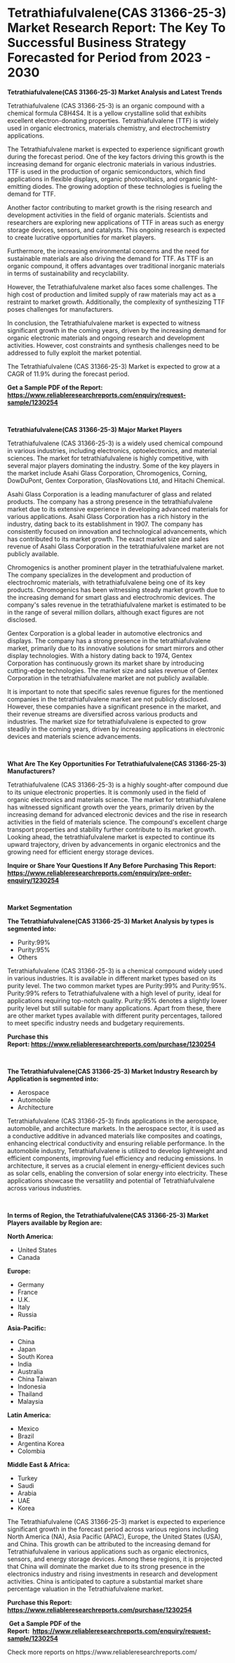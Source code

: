 <p><h1>Tetrathiafulvalene(CAS 31366-25-3) Market Research Report: The Key To Successful Business Strategy Forecasted for Period from 2023 - 2030</h1></p><p><strong>Tetrathiafulvalene(CAS 31366-25-3) Market Analysis and Latest Trends</strong></p>
<p><p>Tetrathiafulvalene (CAS 31366-25-3) is an organic compound with a chemical formula C8H4S4. It is a yellow crystalline solid that exhibits excellent electron-donating properties. Tetrathiafulvalene (TTF) is widely used in organic electronics, materials chemistry, and electrochemistry applications.</p><p>The Tetrathiafulvalene market is expected to experience significant growth during the forecast period. One of the key factors driving this growth is the increasing demand for organic electronic materials in various industries. TTF is used in the production of organic semiconductors, which find applications in flexible displays, organic photovoltaics, and organic light-emitting diodes. The growing adoption of these technologies is fueling the demand for TTF.</p><p>Another factor contributing to market growth is the rising research and development activities in the field of organic materials. Scientists and researchers are exploring new applications of TTF in areas such as energy storage devices, sensors, and catalysts. This ongoing research is expected to create lucrative opportunities for market players.</p><p>Furthermore, the increasing environmental concerns and the need for sustainable materials are also driving the demand for TTF. As TTF is an organic compound, it offers advantages over traditional inorganic materials in terms of sustainability and recyclability.</p><p>However, the Tetrathiafulvalene market also faces some challenges. The high cost of production and limited supply of raw materials may act as a restraint to market growth. Additionally, the complexity of synthesizing TTF poses challenges for manufacturers.</p><p>In conclusion, the Tetrathiafulvalene market is expected to witness significant growth in the coming years, driven by the increasing demand for organic electronic materials and ongoing research and development activities. However, cost constraints and synthesis challenges need to be addressed to fully exploit the market potential.</p><p>The Tetrathiafulvalene (CAS 31366-25-3) Market is expected to grow at a CAGR of 11.9% during the forecast period.</p></p>
<p><strong>Get a Sample PDF of the Report:&nbsp; <a href="https://www.reliableresearchreports.com/enquiry/request-sample/1230254">https://www.reliableresearchreports.com/enquiry/request-sample/1230254</a></strong></p>
<p>&nbsp;</p>
<p><strong>Tetrathiafulvalene(CAS 31366-25-3) Major Market Players</strong></p>
<p><p>Tetrathiafulvalene (CAS 31366-25-3) is a widely used chemical compound in various industries, including electronics, optoelectronics, and material sciences. The market for tetrathiafulvalene is highly competitive, with several major players dominating the industry. Some of the key players in the market include Asahi Glass Corporation, Chromogenics, Corning, DowDuPont, Gentex Corporation, GlasNovations Ltd, and Hitachi Chemical.</p><p>Asahi Glass Corporation is a leading manufacturer of glass and related products. The company has a strong presence in the tetrathiafulvalene market due to its extensive experience in developing advanced materials for various applications. Asahi Glass Corporation has a rich history in the industry, dating back to its establishment in 1907. The company has consistently focused on innovation and technological advancements, which has contributed to its market growth. The exact market size and sales revenue of Asahi Glass Corporation in the tetrathiafulvalene market are not publicly available.</p><p>Chromogenics is another prominent player in the tetrathiafulvalene market. The company specializes in the development and production of electrochromic materials, with tetrathiafulvalene being one of its key products. Chromogenics has been witnessing steady market growth due to the increasing demand for smart glass and electrochromic devices. The company's sales revenue in the tetrathiafulvalene market is estimated to be in the range of several million dollars, although exact figures are not disclosed.</p><p>Gentex Corporation is a global leader in automotive electronics and displays. The company has a strong presence in the tetrathiafulvalene market, primarily due to its innovative solutions for smart mirrors and other display technologies. With a history dating back to 1974, Gentex Corporation has continuously grown its market share by introducing cutting-edge technologies. The market size and sales revenue of Gentex Corporation in the tetrathiafulvalene market are not publicly available.</p><p>It is important to note that specific sales revenue figures for the mentioned companies in the tetrathiafulvalene market are not publicly disclosed. However, these companies have a significant presence in the market, and their revenue streams are diversified across various products and industries. The market size for tetrathiafulvalene is expected to grow steadily in the coming years, driven by increasing applications in electronic devices and materials science advancements.</p></p>
<p>&nbsp;</p>
<p><strong>What Are The Key Opportunities For Tetrathiafulvalene(CAS 31366-25-3) Manufacturers?</strong></p>
<p><p>Tetrathiafulvalene (CAS 31366-25-3) is a highly sought-after compound due to its unique electronic properties. It is commonly used in the field of organic electronics and materials science. The market for tetrathiafulvalene has witnessed significant growth over the years, primarily driven by the increasing demand for advanced electronic devices and the rise in research activities in the field of materials science. The compound's excellent charge transport properties and stability further contribute to its market growth. Looking ahead, the tetrathiafulvalene market is expected to continue its upward trajectory, driven by advancements in organic electronics and the growing need for efficient energy storage devices.</p></p>
<p><strong>Inquire or Share Your Questions If Any Before Purchasing This Report: <a href="https://www.reliableresearchreports.com/enquiry/pre-order-enquiry/1230254">https://www.reliableresearchreports.com/enquiry/pre-order-enquiry/1230254</a></strong></p>
<p>&nbsp;</p>
<p><strong>Market Segmentation</strong></p>
<p><strong>The Tetrathiafulvalene(CAS 31366-25-3) Market Analysis by types is segmented into:</strong></p>
<p><ul><li>Purity:99%</li><li>Purity:95%</li><li>Others</li></ul></p>
<p><p>Tetrathiafulvalene (CAS 31366-25-3) is a chemical compound widely used in various industries. It is available in different market types based on its purity level. The two common market types are Purity:99% and Purity:95%. Purity:99% refers to Tetrathiafulvalene with a high level of purity, ideal for applications requiring top-notch quality. Purity:95% denotes a slightly lower purity level but still suitable for many applications. Apart from these, there are other market types available with different purity percentages, tailored to meet specific industry needs and budgetary requirements.</p></p>
<p><strong>Purchase this Report:&nbsp;<a href="https://www.reliableresearchreports.com/purchase/1230254">https://www.reliableresearchreports.com/purchase/1230254</a></strong></p>
<p>&nbsp;</p>
<p><strong>The Tetrathiafulvalene(CAS 31366-25-3) Market Industry Research by Application is segmented into:</strong></p>
<p><ul><li>Aerospace</li><li>Automobile</li><li>Architecture</li></ul></p>
<p><p>Tetrathiafulvalene (CAS 31366-25-3) finds applications in the aerospace, automobile, and architecture markets. In the aerospace sector, it is used as a conductive additive in advanced materials like composites and coatings, enhancing electrical conductivity and ensuring reliable performance. In the automobile industry, Tetrathiafulvalene is utilized to develop lightweight and efficient components, improving fuel efficiency and reducing emissions. In architecture, it serves as a crucial element in energy-efficient devices such as solar cells, enabling the conversion of solar energy into electricity. These applications showcase the versatility and potential of Tetrathiafulvalene across various industries.</p></p>
<p>&nbsp;</p>
<p><strong>In terms of Region, the Tetrathiafulvalene(CAS 31366-25-3) Market Players available by Region are:</strong></p>
<p>
    <p> <strong> North America: </strong>
        <ul>
            <li>United States</li>
            <li>Canada</li>
        </ul>
        </p> 
    <p> <strong> Europe: </strong>
        <ul>
            <li>Germany</li>
            <li>France</li>
            <li>U.K.</li>
            <li>Italy</li>
            <li>Russia</li>
        </ul>
        </p> 
    <p> <strong> Asia-Pacific: </strong>
        <ul>
            <li>China</li>
            <li>Japan</li>
            <li>South Korea</li>
            <li>India</li>
            <li>Australia</li>
            <li>China Taiwan</li>
            <li>Indonesia</li>
            <li>Thailand</li>
            <li>Malaysia</li>
        </ul>
        </p> 
    <p> <strong> Latin America: </strong>
        <ul>
            <li>Mexico</li>
            <li>Brazil</li>
            <li>Argentina Korea</li>
            <li>Colombia</li>
        </ul>
        </p> 
    <p> <strong> Middle East & Africa: </strong>
        <ul>
            <li>Turkey</li>
            <li>Saudi</li>
            <li>Arabia</li>
            <li>UAE</li>
            <li>Korea</li>
        </ul>
    </p>
    </p>
<p><p>The Tetrathiafulvalene (CAS 31366-25-3) market is expected to experience significant growth in the forecast period across various regions including North America (NA), Asia Pacific (APAC), Europe, the United States (USA), and China. This growth can be attributed to the increasing demand for Tetrathiafulvalene in various applications such as organic electronics, sensors, and energy storage devices. Among these regions, it is projected that China will dominate the market due to its strong presence in the electronics industry and rising investments in research and development activities. China is anticipated to capture a substantial market share percentage valuation in the Tetrathiafulvalene market.</p></p>
<p><strong>Purchase this Report: <a href="https://www.reliableresearchreports.com/purchase/1230254">https://www.reliableresearchreports.com/purchase/1230254</a></strong></p>
<p>&nbsp;<strong>Get a Sample PDF of the Report:&nbsp;&nbsp;<a href="https://www.reliableresearchreports.com/enquiry/request-sample/1230254">https://www.reliableresearchreports.com/enquiry/request-sample/1230254</a></strong></p>
<p><strong></strong></p>
<p>Check more reports on https://www.reliableresearchreports.com/</p>